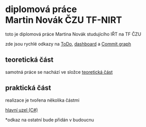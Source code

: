 # diplomová práce </br>Martin Novák ČZU TF-NIRT

toto je diplomová práce Martina Novák studujícího IŘT na TF ČZU

zde jsou rychlé odkazy na [ToDo](https://github.com/pjocesoj/diplomka_git/issues), [dashboard](https://github.com/users/pjocesoj/projects/3/views/7) a [Commit graph](https://github.com/pjocesoj/diplomka_git/network)

## teoretická část
samotná práce se nachází ve složce [teoretická část](https://github.com/pjocesoj/diplomka_git/tree/main/teoretick%C3%A1%20%C4%8D%C3%A1st)

## praktická část
realizace je tvořena několika částmi

[hlavní uzel (C#)](https://github.com/pjocesoj/diplomka_git/tree/main/praktick%C3%A1%20%C4%8D%C3%A1st/HlavniUzel)

*odkaz na ostatní bude přidán v budoucnu



